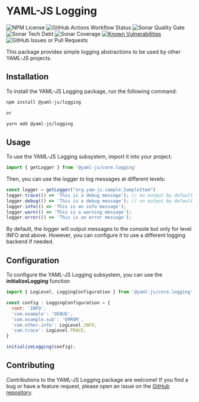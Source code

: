 # YAML-JS Logging
![NPM License](https://img.shields.io/npm/l/%40yaml-js%2Fcore.logging)
![GitHub Actions Workflow Status](https://img.shields.io/github/actions/workflow/status/yaml-js/core/build.yml)
![Sonar Quality Gate](https://img.shields.io/sonar/quality_gate/org.yaml-js.core?server=https%3A%2F%2Fsonarcloud.io)
![Sonar Tech Debt](https://img.shields.io/sonar/tech_debt/org.yaml-js.core?server=https%3A%2F%2Fsonarcloud.io)
![Sonar Coverage](https://img.shields.io/sonar/coverage/org.yaml-js.core?server=https%3A%2F%2Fsonarcloud.io)
[![Known Vulnerabilities](https://snyk.io/test/github/yaml-js/core/badge.svg)](https://snyk.io/test/github/yaml-js/core/)
![GitHub Issues or Pull Requests](https://img.shields.io/github/issues/yaml-js/core)

This package provides simple logging abstractions to be used by other YAML-JS projects.

## Installation

To install the YAML-JS Logging package, run the following command:

```bash
npm install @yaml-js/logging

or

yarn add @yaml-js/logging

```

## Usage

To use the YAML-JS Logging subsystem, import it into your project:

```javascript
import { getLogger } from '@yaml-js/core.logging'
```

Then, you can use the logger to log messages at different levels:

```javascript
const logger = getLogger("org.yam-js.sample.SampleItem")
logger.trace(() => 'This is a debug message'); // no output by default
logger.debug(() => 'This is a debug message'); // no output by default
logger.info(() => 'This is an info message');
logger.warn(() => 'This is a warning message');
logger.error(() => 'This is an error message');
```

By default, the logger will output messages to the console but only for level INFO and above. However, you can configure it to use a different logging backend if needed.

## Configuration

To configure the YAML-JS Logging subsystem, you can use the **initializeLogging** function

```javascript
import { LogLevel, LoggingConfiguration } from '@yaml-js/core.logging'

const config : LoggingConfiguration = {
  root: 'INFO',
  'com.example': 'DEBUG',
  'com.example.sub': 'ERROR',
  'com.other.info': LogLevel.INFO,
  'com.trace': LogLevel.TRACE,
}

initializeLogging(config);
 ```

## Contributing

Contributions to the YAML-JS Logging package are welcome! If you find a bug or have a feature request, please open an issue on the [GitHub repository](https://github.com/yaml-js/logging).
